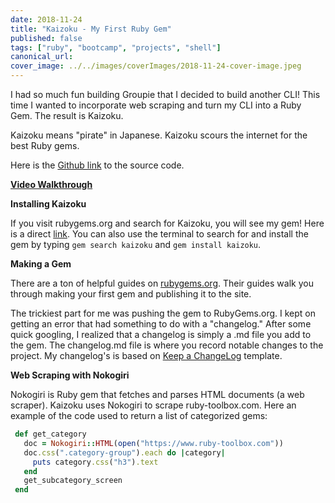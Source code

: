 ```yaml
---
date: 2018-11-24
title: "Kaizoku - My First Ruby Gem"
published: false
tags: ["ruby", "bootcamp", "projects", "shell"]
canonical_url:
cover_image: ../../images/coverImages/2018-11-24-cover-image.jpeg
---
```


I had so much fun building Groupie that I decided to build another CLI! This time I wanted to incorporate web scraping and turn my CLI into a Ruby Gem. The result is Kaizoku.

Kaizoku means "pirate" in Japanese. Kaizoku scours the internet for the best Ruby gems.

Here is the [Github link](https://github.com/edezekiel/kaizoku) to the source code.

**[Video Walkthrough](https://asciinema.org/a/KOVQnUkhHl41LQE7nCAWzehQ7)**

**Installing Kaizoku**

If you visit rubygems.org and search for Kaizoku, you will see my gem! Here is a direct [link](https://rubygems.org/gems/kaizoku). You can also use the terminal to search for and install the gem by typing `gem search kaizoku` and `gem install kaizoku`.

**Making a Gem**

There are a ton of helpful guides on [rubygems.org](https://guides.rubygems.org/make-your-own-gem/). Their guides walk you through making your first gem and publishing it to the site.

The trickiest part for me was pushing the gem to RubyGems.org. I kept on getting an error that had something to do with a "changelog." After some quick googling, I realized that a changelog is simply a .md file you add to the gem. The changelog.md file is where you record notable changes to the project. My changelog's is based on [Keep a ChangeLog](https://keepachangelog.com/en/1.0.0/) template.

**Web Scraping with Nokogiri**

Nokogiri is Ruby gem that fetches and parses HTML documents (a web scraper). Kaizoku uses Nokogiri to scrape ruby-toolbox.com. Here an example of the code used to return a list of categorized gems:

```ruby
 def get_category
   doc = Nokogiri::HTML(open("https://www.ruby-toolbox.com"))
   doc.css(".category-group").each do |category|
     puts category.css("h3").text
   end
   get_subcategory_screen
 end
```
